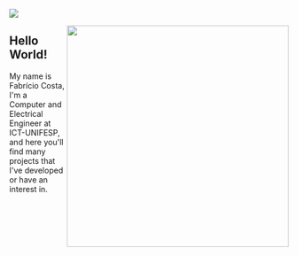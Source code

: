 [![](https://img.shields.io/badge/-LinkedIn-blue?style=flat-square&logo=Linkedin&logoColor=white&link=)](https://www.linkedin.com/in/fabriciocostasouza/)

<img align="right" width="400" src="https://media3.giphy.com/media/l0MYOPuzB2vYtm8XS/giphy.gif?cid=790b7611b783a329b99b463ae9ffc9c522f82d08fda467b1&rid=giphy.gif&ct=gf">

## Hello World!

My name is Fabrício Costa, I'm a Computer and Electrical Engineer at ICT-UNIFESP, and here you'll find many projects that I've developed or have an interest in.
